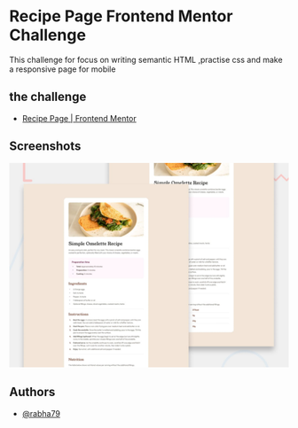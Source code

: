 # Recipe Page Frontend Mentor Challenge
This challenge for focus on writing semantic HTML
,practise css and make a responsive page for mobile

## the challenge 

 - [Recipe Page | Frontend Mentor](https://www.frontendmentor.io/challenges/recipe-page-KiTsR8QQKm)

 ## Screenshots

![Screenshot](assets/desktop-preview.jpg)

## Authors

- [@rabha79](https://github.com/rabha79)
